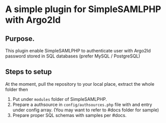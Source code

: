 # A simple plugin for SimpleSAMLPHP with Argo2Id

## Purpose.
This plugin enable SimpleSAMLPHP to authenticate user with Argo2Id password stored in SQL databases (prefer MySQL / PostgreSQL)

## Steps to setup
At the moment, pull the repository to your local place, extract the whole folder then
1. Put under `modules` folder of SimpleSAMLPHP.
2. Prepare a authsource in `config/authsources.php` file with and entry under config array. (You may want to refer to #docs folder for sample)
3. Prepare proper SQL schemas with samples per #docs.
